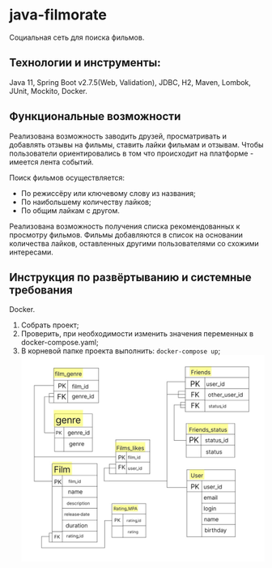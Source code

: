 # java-filmorate
Социальная сеть для поиска фильмов.

## Технологии и инструменты:
Java 11, Spring Boot v2.7.5(Web, Validation), JDBC, H2, Maven, Lombok, JUnit, Mockito, Docker.


## Функциональные возможности

Реализована возможность заводить друзей, просматривать и добавлять отзывы на фильмы, ставить лайки фильмам и отзывам. Чтобы пользователи ориентировались в том что происходит на платформе - имеется лента событий.

Поиск фильмов осуществляется:
* По режиссёру или ключевому слову из названия;
* По наибольшему количеству лайков;
* По общим лайкам с другом.

Реализована возможность получения списка рекомендованных к просмотру фильмов. Фильмы добавляются в список на основании количества лайков, оставленных другими пользователями со схожими интересами.

## Инструкция по развёртыванию и системные требования
Docker.

1. Собрать проект;
2. Проверить, при необходимости изменить значения переменных в docker-compose.yaml;
3. В корневой папке проекта выполнить: ```docker-compose up```;
![база данных](database_filmorate.jpg)

